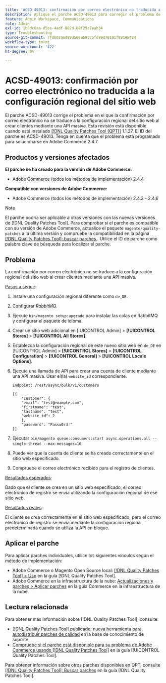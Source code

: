 ```yaml
---
title: 'ACSD-49013: confirmación por correo electrónico no traducida a la configuración regional del sitio web'
description: Aplique el parche ACSD-49013 para corregir el problema de Adobe Commerce en el que la confirmación por correo electrónico no se traduce a la configuración regional del sitio web al crear clientes mediante una API masiva.
feature: Admin Workspace, Communications
role: Admin
exl-id: 1b0dc6aa-d5ee-4adf-882d-88f29a7eab34
type: Troubleshooting
source-git-commit: 7fdb02a6d89d50ea593c5fd99d78101f89198424
workflow-type: tm+mt
source-wordcount: '422'
ht-degree: 0%

---
```


# ACSD-49013: confirmación por correo electrónico no traducida a la configuración regional del sitio web

El parche ACSD-49013 corrige el problema en el que la confirmación por correo electrónico no se traduce a la configuración regional del sitio web al crear clientes mediante una API masiva. Esta revisión está disponible cuando está instalado [[!DNL Quality Patches Tool (QPT)]](https://experienceleague.adobe.com/en/docs/commerce-operations/tools/quality-patches-tool/quality-patches-tool-to-self-serve-quality-patches) 1.1.27. El ID del parche es ACSD-49013. Tenga en cuenta que el problema está programado para solucionarse en Adobe Commerce 2.4.7.

## Productos y versiones afectados

**El parche se ha creado para la versión de Adobe Commerce:**

* Adobe Commerce (todos los métodos de implementación) 2.4.4

**Compatible con versiones de Adobe Commerce:**

* Adobe Commerce (todos los métodos de implementación) 2.4.3 - 2.4.6

>[!NOTE]
>
>El parche podría ser aplicable a otras versiones con las nuevas versiones de [!DNL Quality Patches Tool]. Para comprobar si el parche es compatible con su versión de Adobe Commerce, actualice el paquete `magento/quality-patches` a la última versión y compruebe la compatibilidad en la página [[!DNL Quality Patches Tool]: buscar parches ](https://experienceleague.adobe.com/tools/commerce-quality-patches/index.html). Utilice el ID de parche como palabra clave de búsqueda para localizar el parche.

## Problema

La confirmación por correo electrónico no se traduce a la configuración regional del sitio web al crear clientes mediante una API masiva.

<u>Pasos a seguir</u>:

1. Instale una configuración regional diferente como `de_DE`.
1. Configurar *RabbitMQ*.
1. Ejecute `bin/magento setup:upgrade` para instalar las colas en RabbitMQ y configurar el paquete de idioma.
1. Crear un sitio web adicional en [!UICONTROL Admin] > **[!UICONTROL Stores]** > **[!UICONTROL All Stores]**.
1. Establezca la configuración regional de este nuevo sitio web en `de_DE` en [!UICONTROL Admin] > **[!UICONTROL Stores]** > **[!UICONTROL Configuration]** > **[!UICONTROL General]** > **[!UICONTROL Locale Options]**.
1. Ejecute una llamada de API para crear una cuenta de cliente mediante una API masiva. Usar el(la) `website_id` correspondiente.

   `Endpoint: /rest/async/bulk/V1/customers`

   ```
   [{
       "customer": {
       "email": "test@example.com",
       "firstname": "test",
       "lastname": "test",
       "website_id": 2
       },
       "password": "Passw0rd!"
   }]
   ```

1. Ejecutar `bin/magento queue:consumers:start async.operations.all --single-thread --max-messages=10`.
1. Puede ver que la cuenta de cliente se ha creado correctamente en el sitio web especificado.
1. Compruebe el correo electrónico recibido para el registro de clientes.

<u>Resultados esperados</u>:

Dado que el cliente se crea en un sitio web especificado, el correo electrónico de registro se envía utilizando la configuración regional de ese sitio web.

<u>Resultados reales</u>:

El cliente se crea correctamente en el sitio web especificado, pero el correo electrónico de registro se envía mediante la configuración regional predeterminada cuando se utiliza la API en bloque.

## Aplicar el parche

Para aplicar parches individuales, utilice los siguientes vínculos según el método de implementación:

* Adobe Commerce o Magento Open Source local: [[!DNL Quality Patches Tool] > Uso](/help/tools/quality-patches-tool/usage.md) en la guía [!DNL Quality Patches Tool].
* Adobe Commerce en la infraestructura de la nube: [Actualizaciones y parches > Aplicar parches](https://experienceleague.adobe.com/docs/commerce-cloud-service/user-guide/develop/upgrade/apply-patches.html) en la guía Commerce en la infraestructura de la nube.

## Lectura relacionada

Para obtener más información sobre [!DNL Quality Patches Tool], consulte:

* [[!DNL Quality Patches Tool] publicado: nueva herramienta para autodistribuir parches de calidad](https://experienceleague.adobe.com/en/docs/commerce-operations/tools/quality-patches-tool/quality-patches-tool-to-self-serve-quality-patches) en la base de conocimiento de soporte.
* [Compruebe si el parche está disponible para su problema de Adobe Commerce usando [!DNL Quality Patches Tool]](/help/tools/quality-patches-tool/patches-available-in-qpt/check-patch-for-magento-issue-with-magento-quality-patches.md) en la guía [!UICONTROL Quality Patches Tool].


Para obtener información sobre otros parches disponibles en QPT, consulte [[!DNL Quality Patches Tool]: Buscar parches](https://experienceleague.adobe.com/tools/commerce-quality-patches/index.html) en la guía [!DNL Quality Patches Tool].
